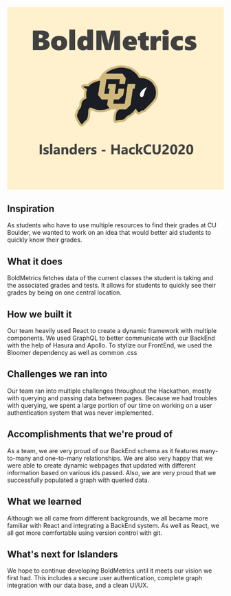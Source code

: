 ![BoldMetrics](https://github.com/jfletcher98/Islanders/blob/master/thumbnail_final.png)

## Inspiration
As students who have to use multiple resources to find their grades at CU Boulder, we wanted to work on an idea that would better aid students to quickly know their grades.
## What it does
BoldMetrics fetches data of the current classes the student is taking and the associated grades and tests. It allows for students to quickly see their grades by being on one central location.
## How we built it
Our team heavily used React to create a dynamic framework with multiple components. We used GraphQL to better communicate with our BackEnd with the help of Hasura and Apollo. To stylize our FrontEnd, we used the Bloomer dependency as well as common .css
## Challenges we ran into
Our team ran into multiple challenges throughout the Hackathon, mostly with querying and passing data between pages. Because we had troubles with querying, we spent a large portion of our time on working on a user authentication system that was never implemented.
## Accomplishments that we're proud of
As a team, we are very proud of our BackEnd schema as it features many-to-many and one-to-many relationships. We are also very happy that we were able to create dynamic webpages that updated with different information based on various ids passed. Also, we are very proud that we successfully populated a graph with queried data.
## What we learned
Although we all came from different backgrounds, we all became more familiar with React and integrating a BackEnd system. As well as React, we all got more comfortable using version control with git.
## What's next for Islanders
We hope to continue developing BoldMetrics until it meets our vision we first had. This includes a secure user authentication, complete graph integration with our data base, and a clean UI/UX.
